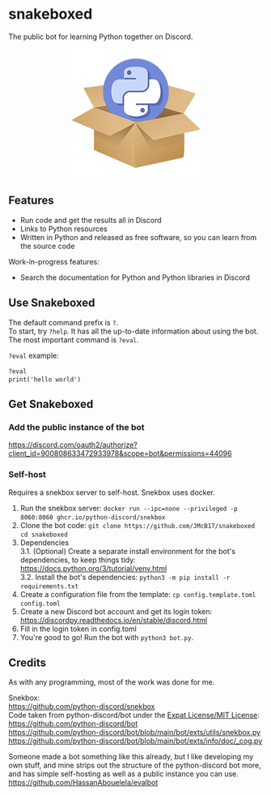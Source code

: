 # snakeboxed
The public bot for learning Python together on Discord.

<p align="center">
    <img alt="Snakeboxed logo, the Python Discord logo hovering out of a clipart cardboard box." src="https://github.com/JMcB17/snakeboxed/blob/main/assets/logo-256.png">
</p>

## Features
- Run code and get the results all in Discord
- Links to Python resources
- Written in Python and released as free software, so you can learn from the source code

Work-in-progress features:
- Search the documentation for Python and Python libraries in Discord

## Use Snakeboxed

The default command prefix is `?`.    
To start, try `?help`. It has all the up-to-date information about using the bot.    
The most important command is `?eval`.

`?eval` example:
```
?eval
print('hello world')
```

## Get Snakeboxed

### Add the public instance of the bot
https://discord.com/oauth2/authorize?client_id=900808633472933978&scope=bot&permissions=44096

### Self-host
Requires a snekbox server to self-host. Snekbox uses docker.

1. Run the snekbox server: `docker run --ipc=none --privileged -p 8060:8060 ghcr.io/python-discord/snekbox`
2. Clone the bot code: `git clone https://github.com/JMcB17/snakeboxed` `cd snakeboxed`
3. Dependencies    
3.1. (Optional) Create a separate install environment for the bot's dependencies, to keep things tidy: https://docs.python.org/3/tutorial/venv.html    
3.2. Install the bot's dependencies: `python3 -m pip install -r requirements.txt` 
4. Create a configuration file from the template: `cp config.template.toml config.toml`
5. Create a new Discord bot account and get its login token: https://discordpy.readthedocs.io/en/stable/discord.html
6. Fill in the login token in config.toml
7. You're good to go! Run the bot with `python3 bot.py`.

## Credits
As with any programming, most of the work was done for me.

Snekbox:    
https://github.com/python-discord/snekbox    
Code taken from python-discord/bot under the [Expat License/MIT License](https://github.com/JMcB17/snakeboxed/blob/main/LICENSE-THIRD-PARTY):    
https://github.com/python-discord/bot    
https://github.com/python-discord/bot/blob/main/bot/exts/utils/snekbox.py
https://github.com/python-discord/bot/blob/main/bot/exts/info/doc/_cog.py

Someone made a bot something like this already, but I like developing my own stuff, and mine strips out the structure of the python-discord bot more, and has simple self-hosting as well as a public instance you can use.    
https://github.com/HassanAbouelela/evalbot
